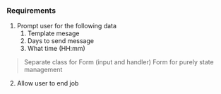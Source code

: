 ### Requirements

1. Prompt user for the following data
    1. Template mesage
    1. Days to send message
    1. What time (HH:mm)

> Separate class for Form (input and handler)
> Form for purely state management

2. Allow user to end job

